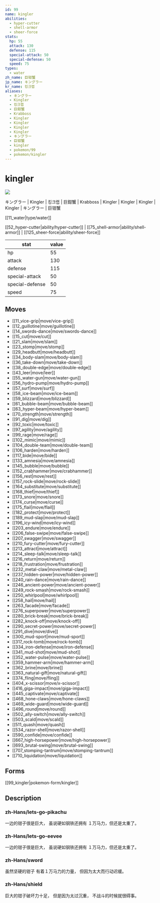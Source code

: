 ```yaml
---
id: 99
name: kingler
abilities:
  - hyper-cutter
  - shell-armor
  - sheer-force
stats:
  hp: 55
  attack: 130
  defense: 115
  special-attack: 50
  special-defense: 50
  speed: 75
types:
  - water
zh_name: 巨钳蟹
jp_name: キングラー
kr_name: 킹크랩
aliases:
  - キングラー
  - Kingler
  - 킹크랩
  - 巨鉗蟹
  - Krabboss
  - Kingler
  - Kingler
  - Kingler
  - Kingler
  - キングラー
  - 巨钳蟹
  - kingler
  - pokemon/99
  - pokemon/kingler
---
```

# kingler

![](https://raw.githubusercontent.com/PokeAPI/sprites/master/sprites/pokemon/99.png)

キングラー | Kingler | 킹크랩 | 巨鉗蟹 | Krabboss | Kingler | Kingler | Kingler | Kingler | キングラー | 巨钳蟹

[[11_water|type/water]]

[[52_hyper-cutter|ability/hyper-cutter]] | [[75_shell-armor|ability/shell-armor]] | [[125_sheer-force|ability/sheer-force]]

|stat|value|
|---|---|
|hp|55|
|attack|130|
|defense|115|
|special-attack|50|
|special-defense|50|
|speed|75|


## Moves

- [[11_vice-grip|move/vice-grip]]
- [[12_guillotine|move/guillotine]]
- [[14_swords-dance|move/swords-dance]]
- [[15_cut|move/cut]]
- [[21_slam|move/slam]]
- [[23_stomp|move/stomp]]
- [[29_headbutt|move/headbutt]]
- [[34_body-slam|move/body-slam]]
- [[36_take-down|move/take-down]]
- [[38_double-edge|move/double-edge]]
- [[43_leer|move/leer]]
- [[55_water-gun|move/water-gun]]
- [[56_hydro-pump|move/hydro-pump]]
- [[57_surf|move/surf]]
- [[58_ice-beam|move/ice-beam]]
- [[59_blizzard|move/blizzard]]
- [[61_bubble-beam|move/bubble-beam]]
- [[63_hyper-beam|move/hyper-beam]]
- [[70_strength|move/strength]]
- [[91_dig|move/dig]]
- [[92_toxic|move/toxic]]
- [[97_agility|move/agility]]
- [[99_rage|move/rage]]
- [[102_mimic|move/mimic]]
- [[104_double-team|move/double-team]]
- [[106_harden|move/harden]]
- [[117_bide|move/bide]]
- [[133_amnesia|move/amnesia]]
- [[145_bubble|move/bubble]]
- [[152_crabhammer|move/crabhammer]]
- [[156_rest|move/rest]]
- [[157_rock-slide|move/rock-slide]]
- [[164_substitute|move/substitute]]
- [[168_thief|move/thief]]
- [[173_snore|move/snore]]
- [[174_curse|move/curse]]
- [[175_flail|move/flail]]
- [[182_protect|move/protect]]
- [[189_mud-slap|move/mud-slap]]
- [[196_icy-wind|move/icy-wind]]
- [[203_endure|move/endure]]
- [[206_false-swipe|move/false-swipe]]
- [[207_swagger|move/swagger]]
- [[210_fury-cutter|move/fury-cutter]]
- [[213_attract|move/attract]]
- [[214_sleep-talk|move/sleep-talk]]
- [[216_return|move/return]]
- [[218_frustration|move/frustration]]
- [[232_metal-claw|move/metal-claw]]
- [[237_hidden-power|move/hidden-power]]
- [[240_rain-dance|move/rain-dance]]
- [[246_ancient-power|move/ancient-power]]
- [[249_rock-smash|move/rock-smash]]
- [[250_whirlpool|move/whirlpool]]
- [[258_hail|move/hail]]
- [[263_facade|move/facade]]
- [[276_superpower|move/superpower]]
- [[280_brick-break|move/brick-break]]
- [[282_knock-off|move/knock-off]]
- [[290_secret-power|move/secret-power]]
- [[291_dive|move/dive]]
- [[300_mud-sport|move/mud-sport]]
- [[317_rock-tomb|move/rock-tomb]]
- [[334_iron-defense|move/iron-defense]]
- [[341_mud-shot|move/mud-shot]]
- [[352_water-pulse|move/water-pulse]]
- [[359_hammer-arm|move/hammer-arm]]
- [[362_brine|move/brine]]
- [[363_natural-gift|move/natural-gift]]
- [[374_fling|move/fling]]
- [[404_x-scissor|move/x-scissor]]
- [[416_giga-impact|move/giga-impact]]
- [[445_captivate|move/captivate]]
- [[468_hone-claws|move/hone-claws]]
- [[469_wide-guard|move/wide-guard]]
- [[496_round|move/round]]
- [[502_ally-switch|move/ally-switch]]
- [[503_scald|move/scald]]
- [[511_quash|move/quash]]
- [[534_razor-shell|move/razor-shell]]
- [[590_confide|move/confide]]
- [[667_high-horsepower|move/high-horsepower]]
- [[693_brutal-swing|move/brutal-swing]]
- [[707_stomping-tantrum|move/stomping-tantrum]]
- [[710_liquidation|move/liquidation]]

## Forms



[[99_kingler|pokemon-form/kingler]]

## Description

### zh-Hans/lets-go-pikachu

一边的钳子很是巨大，
虽说硬如钢铁还拥有
１万马力，但还是太重了。

### zh-Hans/lets-go-eevee

一边的钳子很是巨大，
虽说硬如钢铁还拥有
１万马力，但还是太重了。

### zh-Hans/sword

虽然坚硬的钳子
有着１万马力的力量，
但因为太大而行动迟缓。

### zh-Hans/shield

巨大的钳子破坏力十足，
但是因为太过沉重，
不战斗的时候就很碍事。

